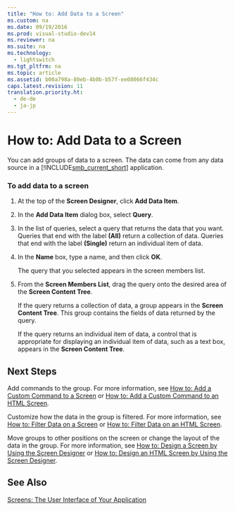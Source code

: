 ```yaml
---
title: "How to: Add Data to a Screen"
ms.custom: na
ms.date: 09/19/2016
ms.prod: visual-studio-dev14
ms.reviewer: na
ms.suite: na
ms.technology: 
  - lightswitch
ms.tgt_pltfrm: na
ms.topic: article
ms.assetid: b00a798a-80eb-4b0b-b57f-ee08066f434c
caps.latest.revision: 11
translation.priority.ht: 
  - de-de
  - ja-jp
---
```

# How to: Add Data to a Screen
You can add groups of data to a screen. The data can come from any data source in a [!INCLUDE[smb_current_short](../vs140/includes/smb_current_short_md.md)] application.  
  
### To add data to a screen  
  
1.  At the top of the **Screen Designer**, click **Add Data Item**.  
  
2.  In the **Add Data Item** dialog box, select **Query**.  
  
3.  In the list of queries, select a query that returns the data that you want. Queries that end with the label **(All)** return a collection of data. Queries that end with the label **(Single)** return an individual item of data.  
  
4.  In the **Name** box, type a name, and then click **OK**.  
  
     The query that you selected appears in the screen members list.  
  
5.  From the **Screen Members List**, drag the query onto the desired area of the **Screen Content Tree**.  
  
     If the query returns a collection of data, a group appears in the **Screen Content Tree**. This group contains the fields of data returned by the query.  
  
     If the query returns an individual item of data, a control that is appropriate for displaying an individual item of data, such as a text box, appears in the **Screen Content Tree**.  
  
## Next Steps  
 Add commands to the group. For more information, see [How to: Add a Custom Command to a Screen](../vs140/How-to--Add-a-Custom-Command-to-a-Silverlight-Screen.md) or [How to: Add a Custom Command to an HTML Screen](../vs140/How-to--Add-a-Button-to-a-Mobile-Client-for-LightSwitch.md).  
  
 Customize how the data in the group is filtered. For more information, see [How to: Filter Data on a Screen](../vs140/How-to--Filter-Data-on-a-Silverlight-Screen.md) or [How to: Filter Data on an HTML Screen](../vs140/How-to--Filter-Data-in-an-HTML-Client-for-a-LightSwitch-App.md).  
  
 Move groups to other positions on the screen or change the layout of the data in the group. For more information, see [How to: Design a Screen by Using the Screen Designer](../Topic/How%20to:%20Design%20a%20Silverlight%20Screen%20by%20Using%20the%20Screen%20Designer.md) or [How to: Design an HTML Screen by Using the Screen Designer](../vs140/How-to--Design-an-HTML-Screen-by-Using-the-Screen-Designer.md).  
  
## See Also  
 [Screens: The User Interface of Your Application](../vs140/Screens--The-User-Interface-of-Your-LightSwitch-Application.md)